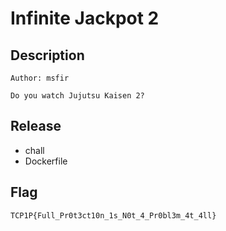 # Infinite Jackpot 2

## Description
```
Author: msfir

Do you watch Jujutsu Kaisen 2?
```

## Release
- chall
- Dockerfile

## Flag
`TCP1P{Full_Pr0t3ct10n_1s_N0t_4_Pr0bl3m_4t_4ll}`
